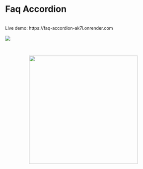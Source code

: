 # Faq Accordion

<br>
Live demo: https://faq-accordion-ak7l.onrender.com
<br>
<br>
<img src="https://github.com/FlavioAlfonzetti/faq-accordion/assets/107587774/2a80be2c-d5bb-40f7-b6e4-d011e6a37f3f">
<br>
<br>
<br>
<p align="center">
  <img src="https://github.com/FlavioAlfonzetti/faq-accordion/assets/107587774/d59d349a-88b2-4993-b6ef-f8bcc1722bc8" | width="350px">
</p>

